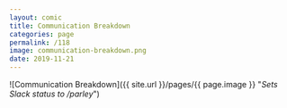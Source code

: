 ```yaml
---
layout: comic
title: Communication Breakdown
categories: page
permalink: /118
image: communication-breakdown.png
date: 2019-11-21
---
```


![Communication Breakdown]({{ site.url }}/pages/{{ page.image }} "*Sets Slack status to /parley*")
